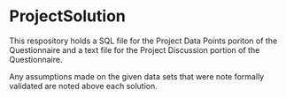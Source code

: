 # ProjectSolution
This respository holds a SQL file for the Project Data Points poriton of the Questionnaire and a text file for the Project Discussion portion of the Questionnaire.

Any assumptions made on the given data sets that were note formally validated are noted above each solution.  


